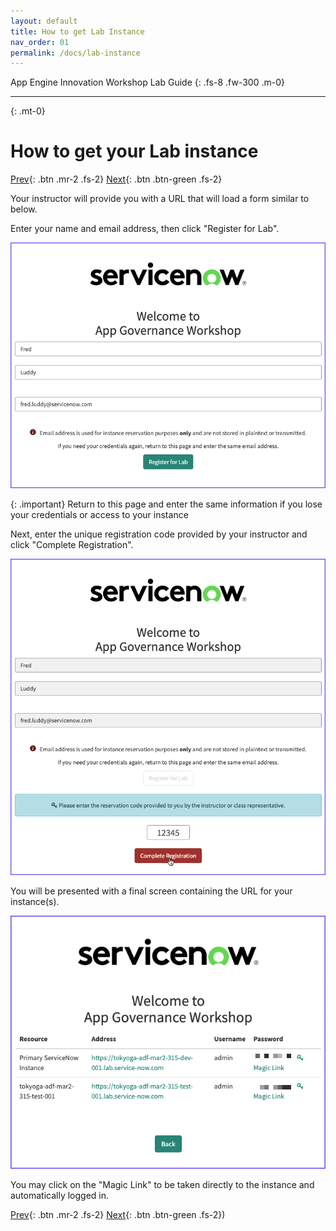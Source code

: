 ```yaml
---
layout: default
title: How to get Lab Instance
nav_order: 01
permalink: /docs/lab-instance
---
```



App Engine Innovation Workshop Lab Guide 
{: .fs-8 .fw-300 .m-0}

---
{: .mt-0}

# How to get your Lab instance

[Prev](../){: .btn .mr-2 .fs-2}
[Next](02-introduction.md){: .btn .btn-green .fs-2}

Your instructor will provide you with a URL that will load a form similar to below. 

Enter your name and email address, then click "Register for Lab". 

![](../assets/images/2023-03-06-16-37-41.png)

{: .important}
Return to this page and enter the same information if you lose your credentials or access to your instance

Next, enter the unique registration code provided by your instructor and click "Complete Registration".

![](../assets/images/2023-03-06-16-43-26.png)

You will be presented with a final screen containing the URL for your instance(s).

![](../assets/images/2023-03-06-16-45-23.png)

You may click on the "Magic Link" to be taken directly to the instance and automatically logged in. 

[Prev](../){: .btn .mr-2 .fs-2}
[Next](02-introduction.md){: .btn .btn-green .fs-2})